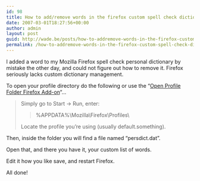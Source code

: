 ```yaml
---
id: 98
title: How to add/remove words in the firefox custom spell check dictionary
date: 2007-03-01T18:27:56+00:00
author: admin
layout: post
guid: http://wade.be/posts/how-to-addremove-words-in-the-firefox-custom-spell-check-dictionary
permalink: /how-to-addremove-words-in-the-firefox-custom-spell-check-dictionary/
---
```

<p class="lead">
  I added a word to my Mozilla Firefox spell check personal dictionary by mistake the other day, and could not figure out how to remove it. Firefox seriously lacks custom dictionary management.
</p>

To open your profile directory do the following or use the &#8220;[Open Profile Folder Firefox Add-on](https://addons.mozilla.org/en-US/firefox/addon/545)&#8220;&#8230;

> Simply go to Start -> Run, enter:
> 
> > %APPDATA%\Mozilla\Firefox\Profiles\
> 
> Locate the profile you&#8217;re using (usually default.something).

Then, inside the folder you will find a file named &#8220;persdict.dat&#8221;.

Open that, and there you have it, your custom list of words.

Edit it how you like save, and restart Firefox.

All done!